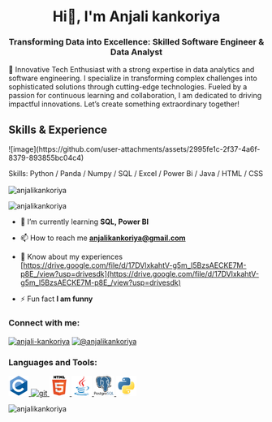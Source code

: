 
<h1 align="center"> Hi👋, I'm Anjali kankoriya </h1>

<h3 align="center">Transforming Data into Excellence: Skilled Software Engineer & Data Analyst </h3>

🚀 Innovative Tech Enthusiast with a strong expertise in data analytics and software engineering. I specialize in transforming complex challenges into sophisticated solutions through cutting-edge technologies. Fueled by a passion for continuous learning and collaboration, I am dedicated to driving impactful innovations. Let’s create something extraordinary together!

<h2>Skills & Experience</h2>
![image](https://github.com/user-attachments/assets/2995fe1c-2f37-4a6f-8379-893855bc04c4)

Skills: Python / Panda / Numpy / SQL / Excel / Power Bi / Java / HTML / CSS

<img align="center" src="https://github-readme-stats.vercel.app/api?username=anjalikankoriya&show_icons=true&locale=en" alt="anjalikankoriya" />


<p align="left"> <img src="https://komarev.com/ghpvc/?username=anjalikankoriya&label=Profile%20views&color=0e75b6&style=flat" alt="anjalikankoriya" /> </p>

- 🌱 I’m currently learning **SQL, Power BI**

- 📫 How to reach me **anjalikankoriya@gmail.com**

- 📄 Know about my experiences [https://drive.google.com/file/d/17DVlxkahtV-g5m_I5BzsAECKE7M-p8E_/view?usp=drivesdk](https://drive.google.com/file/d/17DVlxkahtV-g5m_I5BzsAECKE7M-p8E_/view?usp=drivesdk)

- ⚡ Fun fact **I am funny**

<h3 align="left">Connect with me:</h3>
<p align="left">
<a href="https://linkedin.com/in/anjali-kankoriya" target="blank"><img align="center" src="https://raw.githubusercontent.com/rahuldkjain/github-profile-readme-generator/master/src/images/icons/Social/linked-in-alt.svg" alt="anjali-kankoriya" height="30" width="40" /></a>
<a href="https://www.hackerrank.com/@anjalikankoriya" target="blank"><img align="center" src="https://raw.githubusercontent.com/rahuldkjain/github-profile-readme-generator/master/src/images/icons/Social/hackerrank.svg" alt="@anjalikankoriya" height="30" width="40" /></a>
</p>

<h3 align="left">Languages and Tools:</h3>
<p align="left"> <a href="https://www.cprogramming.com/" target="_blank" rel="noreferrer"> <img src="https://raw.githubusercontent.com/devicons/devicon/master/icons/c/c-original.svg" alt="c" width="40" height="40"/> </a> <a href="https://git-scm.com/" target="_blank" rel="noreferrer"> <img src="https://www.vectorlogo.zone/logos/git-scm/git-scm-icon.svg" alt="git" width="40" height="40"/> </a> <a href="https://www.w3.org/html/" target="_blank" rel="noreferrer"> <img src="https://raw.githubusercontent.com/devicons/devicon/master/icons/html5/html5-original-wordmark.svg" alt="html5" width="40" height="40"/> </a> <a href="https://www.java.com" target="_blank" rel="noreferrer"> <img src="https://raw.githubusercontent.com/devicons/devicon/master/icons/java/java-original.svg" alt="java" width="40" height="40"/> </a> <a href="https://www.postgresql.org" target="_blank" rel="noreferrer"> <img src="https://raw.githubusercontent.com/devicons/devicon/master/icons/postgresql/postgresql-original-wordmark.svg" alt="postgresql" width="40" height="40"/> </a> <a href="https://www.python.org" target="_blank" rel="noreferrer"> <img src="https://raw.githubusercontent.com/devicons/devicon/master/icons/python/python-original.svg" alt="python" width="40" height="40"/> </a> </p>

<p><img align="left" src="https://github-readme-stats.vercel.app/api/top-langs?username=anjalikankoriya&show_icons=true&locale=en&layout=compact" alt="anjalikankoriya" /></p>

<p>&nbsp;
